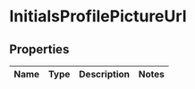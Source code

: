 
# InitialsProfilePictureUrl

## Properties
Name | Type | Description | Notes
------------ | ------------- | ------------- | -------------



